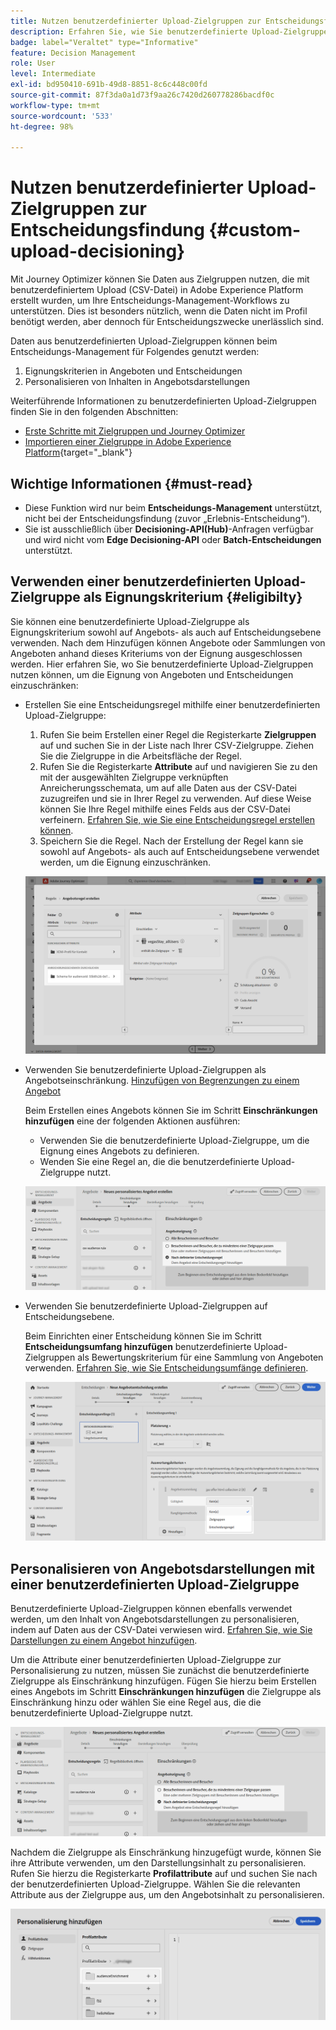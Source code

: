 ```yaml
---
title: Nutzen benutzerdefinierter Upload-Zielgruppen zur Entscheidungsfindung
description: Erfahren Sie, wie Sie benutzerdefinierte Upload-Zielgruppen zur Entscheidungsfindung nutzen.
badge: label="Veraltet" type="Informative"
feature: Decision Management
role: User
level: Intermediate
exl-id: bd950410-691b-49d8-8851-8c6c448c00fd
source-git-commit: 87f3da0a1d73f9aa26c7420d260778286bacdf0c
workflow-type: tm+mt
source-wordcount: '533'
ht-degree: 98%

---
```


# Nutzen benutzerdefinierter Upload-Zielgruppen zur Entscheidungsfindung {#custom-upload-decisioning}

Mit Journey Optimizer können Sie Daten aus Zielgruppen nutzen, die mit benutzerdefiniertem Upload (CSV-Datei) in Adobe Experience Platform erstellt wurden, um Ihre Entscheidungs-Management-Workflows zu unterstützen. Dies ist besonders nützlich, wenn die Daten nicht im Profil benötigt werden, aber dennoch für Entscheidungszwecke unerlässlich sind.

Daten aus benutzerdefinierten Upload-Zielgruppen können beim Entscheidungs-Management für Folgendes genutzt werden:

1. Eignungskriterien in Angeboten und Entscheidungen
2. Personalisieren von Inhalten in Angebotsdarstellungen

Weiterführende Informationen zu benutzerdefinierten Upload-Zielgruppen finden Sie in den folgenden Abschnitten:
* [Erste Schritte mit Zielgruppen und Journey Optimizer](../audience/about-audiences.md)
* [Importieren einer Zielgruppe in Adobe Experience Platform](https://experienceleague.adobe.com/de/docs/experience-platform/segmentation/ui/audience-portal#import-audience){target="_blank"}

## Wichtige Informationen {#must-read}

* Diese Funktion wird nur beim **Entscheidungs-Management** unterstützt, nicht bei der Entscheidungsfindung (zuvor „Erlebnis-Entscheidung“).
* Sie ist ausschließlich über **Decisioning-API(Hub)**-Anfragen verfügbar und wird nicht vom **Edge Decisioning-API** oder **Batch-Entscheidungen** unterstützt.
 

## Verwenden einer benutzerdefinierten Upload-Zielgruppe als Eignungskriterium {#eligibilty}

Sie können eine benutzerdefinierte Upload-Zielgruppe als Eignungskriterium sowohl auf Angebots- als auch auf Entscheidungsebene verwenden. Nach dem Hinzufügen können Angebote oder Sammlungen von Angeboten anhand dieses Kriteriums von der Eignung ausgeschlossen werden. Hier erfahren Sie, wo Sie benutzerdefinierte Upload-Zielgruppen nutzen können, um die Eignung von Angeboten und Entscheidungen einzuschränken:

* Erstellen Sie eine Entscheidungsregel mithilfe einer benutzerdefinierten Upload-Zielgruppe:

   1. Rufen Sie beim Erstellen einer Regel die Registerkarte **Zielgruppen** auf und suchen Sie in der Liste nach Ihrer CSV-Zielgruppe. Ziehen Sie die Zielgruppe in die Arbeitsfläche der Regel.
   1. Rufen Sie die Registerkarte **Attribute** auf und navigieren Sie zu den mit der ausgewählten Zielgruppe verknüpften Anreicherungsschemata, um auf alle Daten aus der CSV-Datei zuzugreifen und sie in Ihrer Regel zu verwenden. Auf diese Weise können Sie Ihre Regel mithilfe eines Felds aus der CSV-Datei verfeinern. [Erfahren Sie, wie Sie eine Entscheidungsregel erstellen können](../offers/offer-library/creating-decision-rules.md).
   1. Speichern Sie die Regel. Nach der Erstellung der Regel kann sie sowohl auf Angebots- als auch auf Entscheidungsebene verwendet werden, um die Eignung einzuschränken.

  ![](assets/csv-rule.png)

* Verwenden Sie benutzerdefinierte Upload-Zielgruppen als Angebotseinschränkung. [Hinzufügen von Begrenzungen zu einem Angebot](../offers/offer-library/add-constraints.md)

  Beim Erstellen eines Angebots können Sie im Schritt **Einschränkungen hinzufügen** eine der folgenden Aktionen ausführen:

   * Verwenden Sie die benutzerdefinierte Upload-Zielgruppe, um die Eignung eines Angebots zu definieren.
   * Wenden Sie eine Regel an, die die benutzerdefinierte Upload-Zielgruppe nutzt.

  ![](assets/csv-offer.png)

* Verwenden Sie benutzerdefinierte Upload-Zielgruppen auf Entscheidungsebene.

  Beim Einrichten einer Entscheidung können Sie im Schritt **Entscheidungsumfang hinzufügen** benutzerdefinierte Upload-Zielgruppen als Bewertungskriterium für eine Sammlung von Angeboten verwenden. [Erfahren Sie, wie Sie Entscheidungsumfänge definieren](../offers/offer-activities/create-offer-activities.md#add-decision-scopes).

  ![](assets/csv-decision.png)

## Personalisieren von Angebotsdarstellungen mit einer benutzerdefinierten Upload-Zielgruppe

Benutzerdefinierte Upload-Zielgruppen können ebenfalls verwendet werden, um den Inhalt von Angebotsdarstellungen zu personalisieren, indem auf Daten aus der CSV-Datei verwiesen wird. [Erfahren Sie, wie Sie Darstellungen zu einem Angebot hinzufügen](../offers/offer-library/add-representations.md).

Um die Attribute einer benutzerdefinierten Upload-Zielgruppe zur Personalisierung zu nutzen, müssen Sie zunächst die benutzerdefinierte Zielgruppe als Einschränkung hinzufügen. Fügen Sie hierzu beim Erstellen eines Angebots im Schritt **Einschränkungen hinzufügen** die Zielgruppe als Einschränkung hinzu oder wählen Sie eine Regel aus, die die benutzerdefinierte Upload-Zielgruppe nutzt.

![](assets/csv-offer.png)

Nachdem die Zielgruppe als Einschränkung hinzugefügt wurde, können Sie ihre Attribute verwenden, um den Darstellungsinhalt zu personalisieren. Rufen Sie hierzu die Registerkarte **Profilattribute** auf und suchen Sie nach der benutzerdefinierten Upload-Zielgruppe. Wählen Sie die relevanten Attribute aus der Zielgruppe aus, um den Angebotsinhalt zu personalisieren.

![](assets/csv-perso.png)
